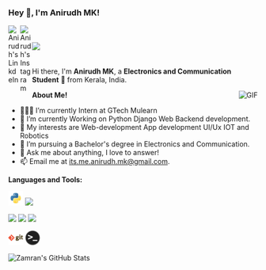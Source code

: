 <h3 title="hehehe"> Hey 👋, I'm Anirudh MK!</h3>

<a href="https://www.linkedin.com/in/anirudh-mk/">
  <img align="left" alt="Anirudh's LinkdeIn" width="24px" src="https://cdn.jsdelivr.net/npm/simple-icons@v3/icons/linkedin.svg" />
</a>

<a href="https://www.instagram.com/anirudh_mk_/">
  <img align="left" alt="Anirudh's Instagram" width="24px" src="https://cdn.jsdelivr.net/npm/simple-icons@v3/icons/instagram.svg" />
</a>
<!-- <a href="https://www.facebook.com/ZamranxD">
  <img align="left" alt="Zamran's Instagram" width="24px" src="https://cdn.jsdelivr.net/npm/simple-icons@v3/icons/facebook.svg" />
</a> -->
<br>
<br>
<img src="https://komarev.com/ghpvc/?username=ZamranxD&color=blueviolet">
<br />
<br />

Hi there, I'm **Anirudh MK**, a **Electronics and Communication Student** 🚀 from Kerala, India.
 <!-- Currently, I'm a Community Team Member 🙍🏽‍♂️ [@CallmeMehdi](https://github.com/CallmeMehdi), Kaggler 👨🏽‍💻 [@Kaggle](https://www.kaggle.com/mehdimabrouki), and an Artificial Intelligence intern 👨🏽‍💼.  -->

  <img align="right" alt="GIF" src="https://i.pinimg.com/originals/e4/26/70/e426702edf874b181aced1e2fa5c6cde.gif" />

**About Me!**

- 👨🏽‍💻 I’m currently Intern at GTech Mulearn
- 🌱 I’m currently Working on Python Django Web Backend development. 
- 🤔 My interests are Web-development App development UI/Ux IOT and Robotics
- 💼 I’m pursuing a Bachelor's degree in Electronics and Communication.
- 💬 Ask me about anything, I love to answer!
- 📫 Email me at [its.me.anirudh.mk@gmail.com](mailto:its.me.anirudh.mk@gmail.com).

**Languages and Tools:**  

<code><img height="30" src="https://raw.githubusercontent.com/github/explore/80688e429a7d4ef2fca1e82350fe8e3517d3494d/topics/python/python.png"></code>
<code><img height="30" src="https://www.svgrepo.com/show/353657/django-icon.svg"></code>

<code><img height="30" src="https://w7.pngwing.com/pngs/116/40/png-transparent-5-logo-angle-area-text-brand-other-html-5-angle-text-rectangle-thumbnail.png"></code>
<code><img height="30" src="https://upload.wikimedia.org/wikipedia/commons/thumb/d/d5/CSS3_logo_and_wordmark.svg/1200px-CSS3_logo_and_wordmark.svg.png"></code>
<code><img height="30" src="https://encrypted-tbn0.gstatic.com/images?q=tbn:ANd9GcSNu5MWR03J3LFZ6b6jWyYS9SGnJ5HhqBHL1jLVwNebGZJ2TLD7mk3NTCocqCldIf2SDuE"></code>

<code><img height="30" src="https://raw.githubusercontent.com/github/explore/80688e429a7d4ef2fca1e82350fe8e3517d3494d/topics/git/git.png"></code>
<code><img height="30" src="https://raw.githubusercontent.com/github/explore/80688e429a7d4ef2fca1e82350fe8e3517d3494d/topics/terminal/terminal.png"></code>

<img src="https://github-readme-stats.vercel.app/api?username=anirudh-mk&show_icons=true&hide_border=true&count_private=true&theme=shades-of-purple&icon_color=fad000" alt="Zamran's GitHub Stats">

